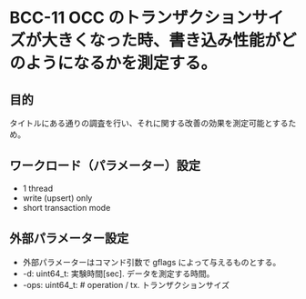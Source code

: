 # BCC-11 OCC のトランザクションサイズが大きくなった時、書き込み性能がどのようになるかを測定する。

## 目的

タイトルにある通りの調査を行い、それに関する改善の効果を測定可能とするため。

## ワークロード（パラメーター）設定
* 1 thread
* write (upsert) only
* short transaction mode

## 外部パラメーター設定

* 外部パラメーターはコマンド引数で gflags によって与えるものとする。
* -d: uint64_t: 実験時間[sec]. データを測定する時間。
* -ops: uint64_t: # operation / tx. トランザクションサイズ